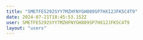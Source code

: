 ```yaml
---
title: "SMETFE5292SYY7MZHFNYGH809SP7HX12JFK5C4T9"
date: 2024-07-21T18:45:53.152Z
user: SMETFE5292SYY7MZHFNYGH809SP7HX12JFK5C4T9
layout: "users"
---
```

    